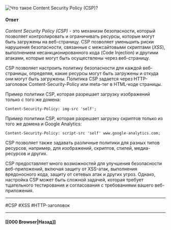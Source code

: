 ![Что такое Content Security Policy (CSP)?](https://youtu.be/ovV8GhIkzBE?t=231)

#### Ответ

*Content Security Policy (CSP)* - это механизм безопасности, который позволяет контролировать и ограничивать ресурсы, которые могут быть загружены на веб-страницу. CSP позволяет уменьшить риски нарушения безопасности, связанные с межсайтовыми скриптами (*XSS*), выполнением несанкционированного кода (Code Injection) и другими атаками, которые могут быть осуществлены через веб-страницу.

CSP позволяет настроить политику безопасности для каждой веб-страницы, определяя, какие ресурсы могут быть загружены и откуда они могут быть загружены. Политика CSP задается через HTTP-заголовок Content-Security-Policy или meta-тег в HTML-коде страницы.

Пример политики CSP, которая разрешает загрузку изображений только с того же домена:

```
Content-Security-Policy: img-src 'self';
```

Пример политики CSP, которая разрешает загрузку скриптов только из того же домена и Google Analytics:

```
Content-Security-Policy: script-src 'self' www.google-analytics.com;
```

CSP позволяет также задавать различные политики для разных типов ресурсов, например, для изображений, скриптов, стилей, медиа-ресурсов и других.

CSP предоставляет много возможностей для улучшения безопасности веб-приложений, включая защиту от XSS-атак, выполнения вредоносного кода, защиту от сетевых атак и других угроз. Однако, настройка CSP может быть сложной задачей, которая требует тщательного тестирования и согласования с требованиями вашего веб-приложения.

___
#CSP #XSS #HTTP-заголовок 

___

#### [[000 Browser|Назад]]
